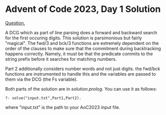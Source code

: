 # Advent of Code 2023, Day 1 Solution

[Question.](https://adventofcode.com/2023/day/1)

A DCG which as part of line parsing does a forward and
backward search for the first occuring digits. This
solution is parsimonious but fairly "magical". The fwd/3
and bck/3 functions are extremely dependent on the order
of the clauses to make sure that the commitment during
backtracking happens correctly. Namely, it must be that
the predicate commits to the string prefix before it
searches for matching numbers.

Part 2 additionally considers number words and not just
digits. the fwd/bck functions are instrumented to handle
this and the variables are passed to them via the DCG
(the Fs variable).

Both parts of the solution are in *solution.prolog*. You
can use it as follows:
```
?- solve("input.txt",Part1,Part2).
```
where "input.txt" is the path to your AoC2023 input file.
